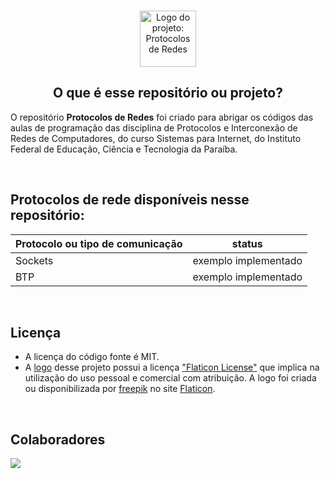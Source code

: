 <br/>

<p align="center">
    <img width="90px" src="https://cdn-icons-png.flaticon.com/512/2177/2177352.png" alt="Logo do projeto: Protocolos de Redes">
</p>

<h2 style="text-align: center;">O que é esse repositório ou projeto?</h1>

O repositório **Protocolos de Redes** foi criado para abrigar os códigos das aulas de programação das disciplina de Protocolos e Interconexão de Redes de Computadores, do curso Sistemas para Internet, do Instituto Federal de Educação, Ciência e Tecnologia da Paraíba.


<br/>

## Protocolos de rede disponíveis nesse repositório:
| Protocolo ou tipo de comunicação | status               |
|---------------------------|----------------------|
|         Sockets           | exemplo implementado |
|           BTP             | exemplo implementado |

<br/>

## Licença
- A licença do código fonte é MIT.
- A [logo](https://www.flaticon.com/free-icon/internet_2177352?related_id=2177382&origin=search) desse projeto possui a licença ["Flaticon License"](https://www.flaticon.com/) que implica na utilização do uso pessoal e comercial com atribuição. A logo foi criada ou disponibilizada por [freepik](https://www.flaticon.com/authors/freepik) no site [Flaticon](https://www.flaticon.com/).

<br/>

## Colaboradores
<a href="https://github.com/AllanSmithll/ProtocolosdeRedes/graphs/contributors">
  <img src="https://contrib.rocks/image?repo=AllanSmithll/ProtocolosdeRedes" />
</a>

<br/>
